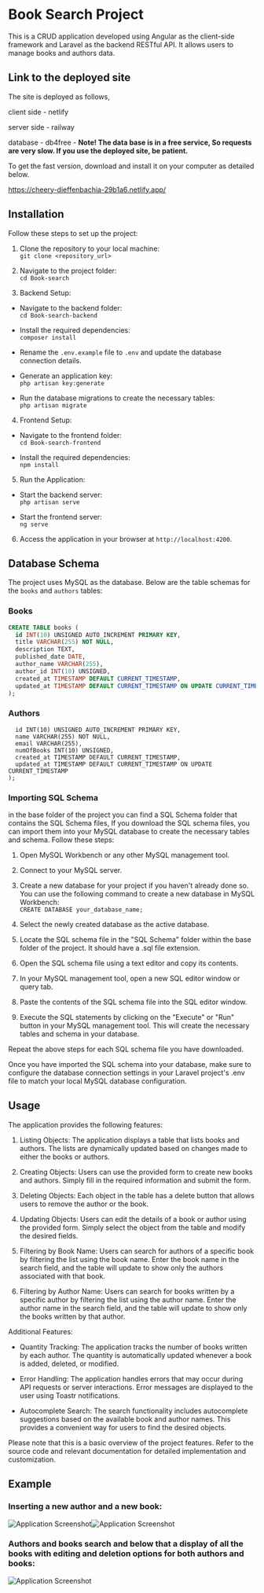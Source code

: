 # Book Search Project

This is a CRUD application developed using Angular as the client-side framework and Laravel as the backend RESTful API. It allows users to manage books and authors data.

## Link to the deployed site
The site is deployed as follows,  

client side - netlify  

server side - railway  

database - db4free - **Note! The data base is in a free service, So requests are very slow. If you use the deployed site, be patient.**  

To get the fast version, download and install it on your computer as detailed below.  
  
  
https://cheery-dieffenbachia-29b1a6.netlify.app/

## Installation

Follow these steps to set up the project:

1. Clone the repository to your local machine:  
```git clone <repository_url>```  
  
  
2. Navigate to the project folder:  
```cd Book-search```  
  
  
3. Backend Setup:  
- Navigate to the backend folder:  
```cd Book-search-backend```  
  
- Install the required dependencies:  
```composer install```  
- Rename the `.env.example` file to `.env` and update the database connection details.

- Generate an application key:  
```php artisan key:generate```  
- Run the database migrations to create the necessary tables:  
```php artisan migrate```  
  
4. Frontend Setup:  
- Navigate to the frontend folder:  
```cd Book-search-frontend```  
 
- Install the required dependencies:  
```npm install```  
  
  
5. Run the Application:  
- Start the backend server:  
```php artisan serve```  
 
- Start the frontend server:  
```ng serve```  

6. Access the application in your browser at `http://localhost:4200`.  
## Database Schema

The project uses MySQL as the database. Below are the table schemas for the `books` and `authors` tables:

### Books

```sql
CREATE TABLE books (
  id INT(10) UNSIGNED AUTO_INCREMENT PRIMARY KEY,
  title VARCHAR(255) NOT NULL,
  description TEXT,
  published_date DATE,
  author_name VARCHAR(255),
  author_id INT(10) UNSIGNED,
  created_at TIMESTAMP DEFAULT CURRENT_TIMESTAMP,
  updated_at TIMESTAMP DEFAULT CURRENT_TIMESTAMP ON UPDATE CURRENT_TIMESTAMP
);
```  
  
### Authors  
  
```CREATE TABLE authors (
  id INT(10) UNSIGNED AUTO_INCREMENT PRIMARY KEY,
  name VARCHAR(255) NOT NULL,
  email VARCHAR(255),
  numOfBooks INT(10) UNSIGNED,
  created_at TIMESTAMP DEFAULT CURRENT_TIMESTAMP,
  updated_at TIMESTAMP DEFAULT CURRENT_TIMESTAMP ON UPDATE CURRENT_TIMESTAMP
);
```  
  
  
### Importing SQL Schema  

in the base folder of the project you can find a SQL Schema folder that contains the SQL Schema files,
If you download the SQL schema files, you can import them into your MySQL database to create the necessary tables and schema. Follow these steps:

1. Open MySQL Workbench or any other MySQL management tool.  
  
  
2. Connect to your MySQL server.  
  
  
3. Create a new database for your project if you haven't already done so. You can use the following command to create a new database in MySQL Workbench:    
```CREATE DATABASE your_database_name;```  
  
4. Select the newly created database as the active database. 
  
  
5. Locate the SQL schema file in the "SQL Schema" folder within the base folder of the project. It should have a .sql file extension.  
  
  
6. Open the SQL schema file using a text editor and copy its contents.  
  
  
7. In your MySQL management tool, open a new SQL editor window or query tab.   
  
  
8. Paste the contents of the SQL schema file into the SQL editor window.  
  
  
9. Execute the SQL statements by clicking on the "Execute" or "Run" button in your MySQL management tool. This will create the necessary tables and schema in your database.  
  
  
Repeat the above steps for each SQL schema file you have downloaded.

Once you have imported the SQL schema into your database, make sure to configure the database connection settings in your Laravel project's .env file to match your local MySQL database configuration.  



## Usage

The application provides the following features:

1. Listing Objects: The application displays a table that lists books and authors. The lists are dynamically updated based on changes made to either the books or authors.

2. Creating Objects: Users can use the provided form to create new books and authors. Simply fill in the required information and submit the form.

3. Deleting Objects: Each object in the table has a delete button that allows users to remove the author or the book.

4. Updating Objects: Users can edit the details of a book or author using the provided form. Simply select the object from the table and modify the desired fields.

5. Filtering by Book Name: Users can search for authors of a specific book by filtering the list using the book name. Enter the book name in the search field, and the table will update to show only the authors associated with that book.

6. Filtering by Author Name: Users can search for books written by a specific author by filtering the list using the author name. Enter the author name in the search field, and the table will update to show only the books written by that author.

Additional Features:

- Quantity Tracking: The application tracks the number of books written by each author. The quantity is automatically updated whenever a book is added, deleted, or modified.

- Error Handling: The application handles errors that may occur during API requests or server interactions. Error messages are displayed to the user using Toastr notifications.

- Autocomplete Search: The search functionality includes autocomplete suggestions based on the available book and author names. This provides a convenient way for users to find the desired objects.

Please note that this is a basic overview of the project features. Refer to the source code and relevant documentation for detailed implementation and customization.
  
  
## Example  
  
### Inserting a new author and a new book:  
![Application Screenshot](images/1.png)![Application Screenshot](images/4.png)

 ### Authors and books search and below that a display of all the books with editing and deletion options for both authors and books:
 ![Application Screenshot](images/3.png)


 

 

 

